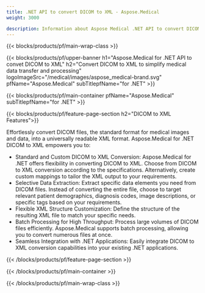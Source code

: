 ```yaml
---
title: .NET API to convert DICOM to XML - Aspose.Medical
weight: 3000

description: Information about Aspose Medical .NET API to convert DICOM to XML
---
```


{{< blocks/products/pf/main-wrap-class >}}

{{< blocks/products/pf/upper-banner h1="Aspose.Medical for .NET API to convet DICOM to XML" h2="Convert DICOM to XML to simplify medical data transfer and processing" logoImageSrc="/medical/images/aspose_medical-brand.svg" pfName="Aspose.Medical" subTitlepfName="for .NET" >}}

{{< blocks/products/pf/main-container pfName="Aspose.Medical" subTitlepfName="for .NET" >}}

{{< blocks/products/pf/feature-page-section h2="DICOM to XML Features">}}

<p>Effortlessly convert DICOM files, the standard format for medical images and data, into a universally readable XML format. Aspose.Medical for .NET DICOM to XML empowers you to:</p>

<ul>
<li>Standard and Custom DICOM to XML Conversion: Aspose.Medical for .NET offers flexibility in converting DICOM to XML. Choose from DICOM to XML conversion according to the specifications. Alternatively, create custom mappings to tailor the XML output to your requirements.</li>
<li>Selective Data Extraction: Extract specific data elements you need from DICOM files. Instead of converting the entire file, choose to target relevant patient demographics, diagnosis codes, image descriptions, or specific tags based on your requirements. </li>
<li>Flexible XML Structure Customization: Define the structure of the resulting XML file to match your specific needs.</li>
<li>Batch Processing for High Throughput: Process large volumes of DICOM files efficiently. Aspose.Medical supports batch processing, allowing you to convert numerous files at once.</li>
<li>Seamless Integration with .NET Applications: Easily integrate DICOM to XML conversion capabilities into your existing .NET applications.</li>
</ul>

{{< /blocks/products/pf/feature-page-section >}}

{{< /blocks/products/pf/main-container >}}

{{< /blocks/products/pf/main-wrap-class >}}